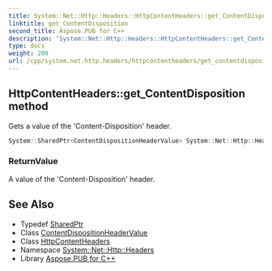 ```yaml
---
title: System::Net::Http::Headers::HttpContentHeaders::get_ContentDisposition method
linktitle: get_ContentDisposition
second_title: Aspose.PUB for C++
description: 'System::Net::Http::Headers::HttpContentHeaders::get_ContentDisposition method. Gets a value of the ''Content-Disposition'' header in C++.'
type: docs
weight: 200
url: /cpp/system.net.http.headers/httpcontentheaders/get_contentdisposition/
---
```

## HttpContentHeaders::get_ContentDisposition method


Gets a value of the 'Content-Disposition' header.

```cpp
System::SharedPtr<ContentDispositionHeaderValue> System::Net::Http::Headers::HttpContentHeaders::get_ContentDisposition()
```


### ReturnValue

A value of the 'Content-Disposition' header.

## See Also

* Typedef [SharedPtr](../../../system/sharedptr/)
* Class [ContentDispositionHeaderValue](../../contentdispositionheadervalue/)
* Class [HttpContentHeaders](../)
* Namespace [System::Net::Http::Headers](../../)
* Library [Aspose.PUB for C++](../../../)
